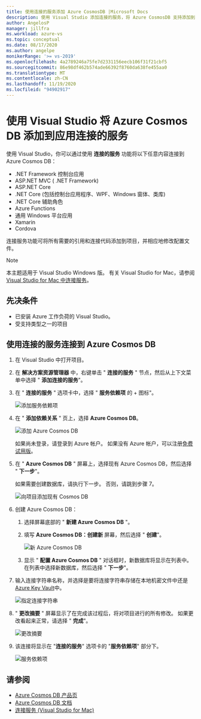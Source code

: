 ```yaml
---
title: 使用连接的服务添加 Azure CosmosDB |Microsoft Docs
description: 使用 Visual Studio 添加连接的服务，将 Azure CosmosDB 支持添加到应用
author: AngelosP
manager: jillfra
ms.workload: azure-vs
ms.topic: conceptual
ms.date: 08/17/2020
ms.author: angelpe
monikerRange: '>= vs-2019'
ms.openlocfilehash: 4a2789246a75fe7d2331156eecb106f31f21cbf5
ms.sourcegitcommit: 86e98df462b574ade66392f8760da638fe455aa0
ms.translationtype: MT
ms.contentlocale: zh-CN
ms.lasthandoff: 11/19/2020
ms.locfileid: "94902917"
---
```

# <a name="add-azure-cosmos-db-to-your-app-by-using-visual-studio-connected-services"></a>使用 Visual Studio 将 Azure Cosmos DB 添加到应用连接的服务

使用 Visual Studio，你可以通过使用 **连接的服务** 功能将以下任意内容连接到 Azure Cosmos DB：

- .NET Framework 控制台应用
- ASP.NET MVC ( .NET Framework)  
- ASP.NET Core
- .NET Core (包括控制台应用程序、WPF、Windows 窗体、类库) 
- .NET Core 辅助角色
- Azure Functions
- 通用 Windows 平台应用
- Xamarin
- Cordova

连接服务功能可将所有需要的引用和连接代码添加到项目，并相应地修改配置文件。

> [!NOTE]
> 本主题适用于 Visual Studio  Windows 版。 有关 Visual Studio for Mac，请参阅 [Visual Studio for Mac 中连接服务](/visualstudio/mac/connected-services)。
## <a name="prerequisites"></a>先决条件

- 已安装 Azure 工作负荷的 Visual Studio。
- 受支持类型之一的项目

## <a name="connect-to-azure-cosmos-db-using-connected-services"></a>使用连接的服务连接到 Azure Cosmos DB

1. 在 Visual Studio 中打开项目。

1. 在 **解决方案资源管理器** 中，右键单击 " **连接的服务** " 节点，然后从上下文菜单中选择 " **添加连接的服务**"。

1. 在 " **连接的服务** " 选项卡中，选择 " **服务依赖项** 的 + 图标"。

    ![添加服务依赖项](./media/vs-azure-tools-connected-services-storage/vs-2019/connected-services-tab.png)

1. 在 " **添加依赖关系** " 页上，选择 **Azure Cosmos DB**。

    ![添加 Azure Cosmos DB](./media/azure-cosmosdb-add-connected-service/azure-cosmosdb.png)

    如果尚未登录，请登录到 Azure 帐户。 如果没有 Azure 帐户，可以注册[免费试用版](https://azure.microsoft.com/account/free)。

1. 在 " **Azure Cosmos DB** " 屏幕上，选择现有 Azure Cosmos DB，然后选择 " **下一步**"。

    如果需要创建数据库，请执行下一步。 否则，请跳到步骤 7。

    ![向项目添加现有 Cosmos DB](./media/azure-cosmosdb-add-connected-service/created-cosmosdb.png)

1. 创建 Azure Cosmos DB：

   1. 选择屏幕底部的 " **新建 Azure Cosmos DB** "。

   1. 填写 **Azure Cosmos DB：创建新** 屏幕，然后选择 " **创建**"。

       ![新 Azure Cosmos DB](./media/azure-cosmosdb-add-connected-service/create-new-cosmosdb.png)

   1. 显示 " **配置 Azure Cosmos DB** " 对话框时，新数据库将显示在列表中。 在列表中选择新数据库，然后选择 " **下一步**"。

1. 输入连接字符串名称，并选择是要将连接字符串存储在本地机密文件中还是 [Azure Key Vault](/azure/key-vault)中。

   ![指定连接字符串](./media/azure-cosmosdb-add-connected-service/connection-string.png)

1. " **更改摘要** " 屏幕显示了在完成该过程后，将对项目进行的所有修改。 如果更改看起来正常，请选择 " **完成**"。

   ![更改摘要](./media/azure-cosmosdb-add-connected-service/summary-of-changes.png)

1. 该连接将显示在 "**连接的服务**" 选项卡的 "**服务依赖项**" 部分下。

   ![服务依赖项](./media/azure-cosmosdb-add-connected-service/service-dependencies-after.png)

## <a name="see-also"></a>请参阅

- [Azure Cosmos DB 产品页](https://azure.microsoft.com/services/cosmos-db/)
- [Azure Cosmos DB 文档](/azure/cosmos-db/)
- [连接服务 (Visual Studio for Mac)](/visualstudio/mac/connected-services)
